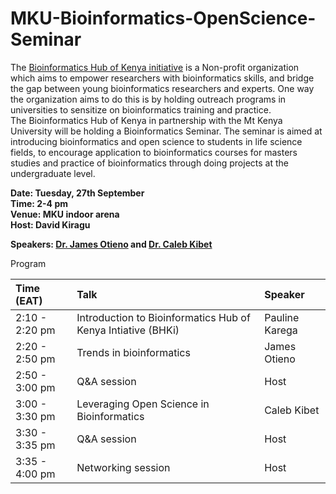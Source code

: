 # MKU-Bioinformatics-OpenScience-Seminar
The [Bioinformatics Hub of Kenya initiative](https://bhki.org/) is a Non-profit organization which aims to empower researchers with bioinformatics skills, and bridge the gap between young bioinformatics researchers and experts. One way the organization aims to do this is by holding outreach programs in universities to sensitize on bioinformatics training and practice. <br/>
The Bioinformatics Hub of Kenya in partnership with the Mt Kenya University will be holding a Bioinformatics Seminar. The seminar is aimed at introducing bioinformatics and open science to students in life science fields, to encourage application to bioinformatics courses for masters studies and practice of bioinformatics through doing projects at the undergraduate level.


**Date: Tuesday, 27th September** <br/>
**Time: 2-4 pm** <br/>
**Venue: MKU indoor arena** <br/>
**Host: David Kiragu** <br/>

**Speakers: [Dr. James Otieno](https://www.jamesrichardotieno.com/) and [Dr. Caleb Kibet](https://kipkurui.github.io/)**

Program 

|**Time (EAT)**| **Talk** | **Speaker** | 
|:---------------|:---------------------- | :----------------------- |
|2:10 - 2:20 pm |Introduction to Bioinformatics Hub of Kenya Intiative (BHKi) |Pauline Karega|
|2:20 - 2:50 pm |Trends in bioinformatics |James Otieno |
|2:50 - 3:00 pm|Q&A session |Host|
|3:00 - 3:30 pm|Leveraging Open Science in Bioinformatics|Caleb Kibet |
|3:30 - 3:35 pm |Q&A session |Host|
|3:35 - 4:00 pm |Networking session|Host|


